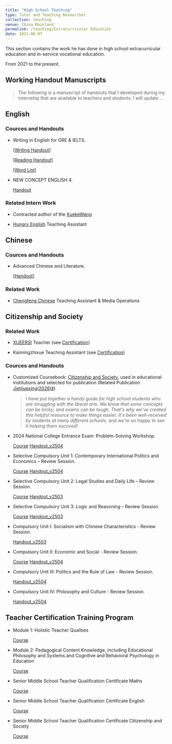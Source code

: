 ```yaml
---
title: "High School Teaching"
type: Tutor and Teaching Researcher
collection: teaching
venue: China Mainland
permalink: /teaching/Extracurricular Education
date: 2021-06-07
---
```


This section contains the work he has done in high school extracurricular education and in-service vocational education.

From 2021 to the present.

## Working Handout Manuscripts

> The following is a manuscript of handouts that I developed during my internship that are available to teachers and students.
> I will update ...

## English

### Cources and Handouts

- Writing in English for GRE & IELTS.
  
  [[Writing Handout](https://github.com/samuelssj123/WareHouse/raw/refs/heads/master/Eng_Writing.pdf)]
  
  [[Reading Handout](https://mailbnueducn-my.sharepoint.com/:b:/g/personal/sjs_mail_bnu_edu_cn/EXoJu019KaNEiFw5C63TvXUB1v-Bkotv_Kh6h3oudNAbow?e=bPerkE)]

  [[Word List](https://mailbnueducn-my.sharepoint.com/:x:/g/personal/sjs_mail_bnu_edu_cn/EenMmwKCMTZIu209iqpw2NgBj2HjFmAiaf67ms3Xn56zTg?e=xK8Ir4)]

 - NEW CONCEPT ENGLISH 4.
 
   [Handout](https://mailbnueducn-my.sharepoint.com/:b:/g/personal/sjs_mail_bnu_edu_cn/EQJRwyYCpohNok6a1VVruqkB7NLE9JOyadEcDGvDFVhE4w?e=DMrG5j)

### Related Intern Work

  - Contracted author of the [XuekeWang]((https://www.zxxk.com/)) 
    
  - [Hungry English]((http://www.hungry-english.com/)) Teaching Assistant 
    
## Chinese

### Cources and Handouts

- Advanced Chinese and Literature.

  [[Handout](https://mailbnueducn-my.sharepoint.com/:b:/g/personal/sjs_mail_bnu_edu_cn/Ecl6-bY7m-9LnSoBZDrvheAB9b2vQ2_clGUe7JXeWjCoXA?e=LBQW8e)]

### Related Work

- [Chengfeng Chinese](https://mailbnueducn-my.sharepoint.com/:b:/g/personal/sjs_mail_bnu_edu_cn/EUrrSPj-ZL9CkN2ds_Q_O8cBbBdhyHGchxdsFV7vSSG-rQ?e=tqhznB) Teaching Assistant & Media Operations

## Citizenship and Society

### Related Work

- [XUEERSI](https://www.xueersi.com/) Teacher (see [Certification](https://mailbnueducn-my.sharepoint.com/:b:/g/personal/sjs_mail_bnu_edu_cn/EUeZxpzK2H1KsdYR8KB-bIMBLt1N9AvRZg1UaEa54rOFmw?e=ac9amv))
  
- Kaimingzhixue Teaching Assistant (see [Certification](https://mailbnueducn-my.sharepoint.com/:b:/g/personal/sjs_mail_bnu_edu_cn/EeLG9Jtsb_JLjnBCEIajUkkBi2-gKGwP2EHaOlDBrnfmBQ?e=WF0qQD))


### Cources and Handouts

- Customized Coursebook: [Citizenship and Society](https://mailbnueducn-my.sharepoint.com/:b:/g/personal/sjs_mail_bnu_edu_cn/EaYSwN-QNZ9Lqy_QzeLg4MoBaKeOt1e_EY3NdLxun5ih5Q?e=UbNHWD), used in educational institutions and selected for publication (Related Publication [Jietijuexing(2026)》](https://book.yunzhan365.com/bookcase/zzon/index.html)). 
  > *I have put together a handy guide for high school students who are struggling with the liberal arts. We know that some concepts can be tricky, and exams can be tough. That's why we've created this helpful resource to make things easier. It's been well-received by students at many different schools, and we're so happy to see it helping them succeed!*

- 2024 National College Entrance Exam: Problem-Solving Workshop.

  [Course](https://www.bilibili.com/video/BV1pDfJY2Ejf/) [Handout_v2504](https://mailbnueducn-my.sharepoint.com/:b:/g/personal/sjs_mail_bnu_edu_cn/EQg_VgClG8FEgYJc-CA3u9oBc5gndEnWFdTFifGRI7SbHg?e=PpdBCI)

- Selective Compulsory Unit 1: Contemporary International Politics and Economics – Review Session.
  
  [Course](https://www.bilibili.com/video/BV1aXZAY7EJH/)  [Handout_v2504](https://mailbnueducn-my.sharepoint.com/:b:/g/personal/sjs_mail_bnu_edu_cn/EYe0UW0TiApLsu605ovuCLYBQo2JeqerhWD6lOD2UzdhMw?e=7yRuM8)
  
- Selective Compulsory Unit 2: Legal Studies and Daily Life – Review Session.

  [Course](https://www.bilibili.com/video/BV1r593YrEM1/)  [Handout_v2503](https://mailbnueducn-my.sharepoint.com/:b:/g/personal/sjs_mail_bnu_edu_cn/EYTP38U2vHNCgxOrEMjVDAMBseyBLb9cpqlZDXgKW4GWVQ?e=ahzuii)

- Selective Compulsory Unit 3: Logic and Reasoning – Review Session.
  
  [Course](https://www.bilibili.com/video/BV1fWRJY8EL8/) [Handout_v2503](https://mailbnueducn-my.sharepoint.com/:b:/g/personal/sjs_mail_bnu_edu_cn/ES9eVeBPetRMh8CrccvbF4MBsTTT4HUCDvZGnVGsZTzwTA?e=0ah5em)

- Compulsory Unit Ⅰ: Socialism with Chinese Characteristics - Review Session.

  [Handout_v2503](https://mailbnueducn-my.sharepoint.com/:b:/g/personal/sjs_mail_bnu_edu_cn/EXd8HyHzGd5AkV8RzVL7aBkBT7AQ98SA_W3vZ4kvcMD8ZQ?e=cBjk5t)

- Compulsory Unit Ⅱ: Economic and Social - Review Session.

  [Course](https://youtu.be/P7SIBD39KFI) [Handout_v2504](https://mailbnueducn-my.sharepoint.com/:b:/g/personal/sjs_mail_bnu_edu_cn/EdOEKOdkTxxOv8DjibaQq4QB7RN-hlq4kfRmCg_AJ7ozEw?e=ZX8TLk)

- Compulsory Unit III: Politics and the Rule of Law - Review Session.

  [Handout_v2504](https://mailbnueducn-my.sharepoint.com/:b:/g/personal/sjs_mail_bnu_edu_cn/EdWU_aCbU_ZHkTti1A7gzCwBYC1zwNGdDEXesHJU4NEy-A?e=DchQdw)

- Compulsory Unit IV: Philosophy and Culture - Review Session.

  [Handout_v2504](https://mailbnueducn-my.sharepoint.com/:b:/g/personal/sjs_mail_bnu_edu_cn/Ef1XBYbPAjBLt4RTAg_BCnkBgmYwes01NL52-RW0mxYmKQ?e=5pttqM)

## Teacher Certification Training Program

- Module 1: Holistic Teacher Qualities

  [Course](https://www.bilibili.com/video/BV1n14y197Cd/)
  
- Module 2: Pedagogical Content Knowledge, including Educational Philosophy and Systems and Cognitive and Behavioral Psychology in Education
  
  [Course](https://www.bilibili.com/video/BV1Du4y1m7Gu/)
  
- Senior Middle School Teacher Qualification Certificate Maths

  [Course](https://www.bilibili.com/video/BV1ES421P7v4/)
  
- Senior Middle School Teacher Qualification Certificate English

  [Course](https://www.bilibili.com/video/BV1pM4y1H7mb/)
  
- Senior Middle School Teacher Qualification Certificate Citizenship and Society

  [Course](https://www.bilibili.com/video/BV1ar421M7Es/)
  
  



  
